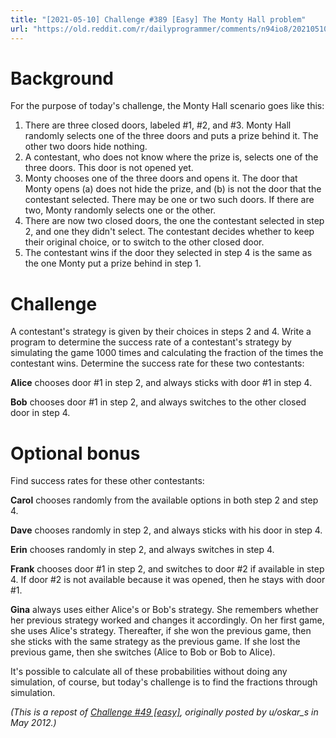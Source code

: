 ```yaml
---
title: "[2021-05-10] Challenge #389 [Easy] The Monty Hall problem"
url: "https://old.reddit.com/r/dailyprogrammer/comments/n94io8/20210510_challenge_389_easy_the_monty_hall_problem/"
---
```


# Background

For the purpose of today's challenge, the Monty Hall scenario goes like this:

1. There are three closed doors, labeled #1, #2, and #3. Monty Hall randomly selects one of the three doors and puts a prize behind it. The other two doors hide nothing.
2. A contestant, who does not know where the prize is, selects one of the three doors. This door is not opened yet.
3. Monty chooses one of the three doors and opens it. The door that Monty opens (a) does not hide the prize, and (b) is not the door that the contestant selected. There may be one or two such doors. If there are two, Monty randomly selects one or the other.
4. There are now two closed doors, the one the contestant selected in step 2, and one they didn't select. The contestant decides whether to keep their original choice, or to switch to the other closed door.
5. The contestant wins if the door they selected in step 4 is the same as the one Monty put a prize behind in step 1.

# Challenge

A contestant's strategy is given by their choices in steps 2 and 4. Write a program to determine the success rate of a contestant's strategy by simulating the game 1000 times and calculating the fraction of the times the contestant wins. Determine the success rate for these two contestants:

**Alice** chooses door #1 in step 2, and always sticks with door #1 in step 4.

**Bob** chooses door #1 in step 2, and always switches to the other closed door in step 4.

# Optional bonus

Find success rates for these other contestants:

**Carol** chooses randomly from the available options in both step 2 and step 4.

**Dave** chooses randomly in step 2, and always sticks with his door in step 4.

**Erin** chooses randomly in step 2, and always switches in step 4.

**Frank** chooses door #1 in step 2, and switches to door #2 if available in step 4. If door #2 is not available because it was opened, then he stays with door #1.

**Gina** always uses either Alice's or Bob's strategy. She remembers whether her previous strategy worked and changes it accordingly. On her first game, she uses Alice's strategy. Thereafter, if she won the previous game, then she sticks with the same strategy as the previous game. If she lost the previous game, then she switches (Alice to Bob or Bob to Alice).

It's possible to calculate all of these probabilities without doing any simulation, of course, but today's challenge is to find the fractions through simulation.

*(This is a repost of [Challenge #49 [easy]](https://www.reddit.com/r/dailyprogrammer/comments/tb2h0/572012_challenge_49_easy/), originally posted by u/oskar_s in May 2012.)*